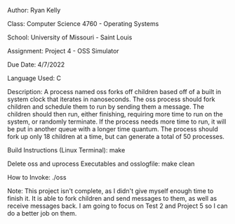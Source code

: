 Author: Ryan Kelly

Class: Computer Science 4760 - Operating Systems

School: University of Missouri - Saint Louis

Assignment: Project 4 - OSS Simulator

Due Date: 4/7/2022

Language Used: C

Description: A process named oss forks off children based off of a built in system clock that iterates in nanoseconds. The oss process should fork children and schedule them to run by sending them a message. The children should then run, either finishing, requiring more time to run on the system, or randomly terminate. If the process needs more time to run, it will be put in another queue with a longer time quantum. The process should fork up only 18 children at a time, but can generate a total of 50 processes.

Build Instructions (Linux Terminal): make 

Delete oss and uprocess Executables and osslogfile: make clean 

How to Invoke: ./oss

Note: This project isn't complete, as I didn't give myself enough time to finish it. It is able to fork children and send messages to them, as well as receive messages back. I am going to focus on Test 2 and Project 5 so I can do a better job on them.